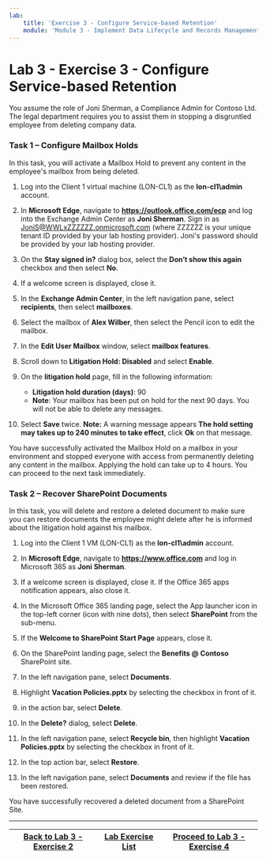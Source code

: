 ```yaml
---
lab:
    title: 'Exercise 3 - Configure Service-based Retention'
    module: 'Module 3 - Implement Data Lifecycle and Records Management'
---
```


# Lab 3 - Exercise 3 - Configure Service-based Retention

You assume the role of Joni Sherman, a Compliance Admin for Contoso Ltd. The legal department requires you to assist them in stopping a disgruntled employee from deleting company data.

### Task 1 – Configure Mailbox Holds

In this task, you will activate a Mailbox Hold to prevent any content in the employee's mailbox from being deleted.

1. Log into the Client 1 virtual machine (LON-CL1) as the **lon-cl1\admin** account.

1. In **Microsoft Edge**, navigate to **https://outlook.office.com/ecp** and log into the Exchange Admin Center as **Joni Sherman**. Sign in as JoniS@WWLxZZZZZZ.onmicrosoft.com (where ZZZZZZ is your unique tenant ID provided by your lab hosting provider).  Joni's password should be provided by your lab hosting provider.

1. On the **Stay signed in?** dialog box, select the **Don’t show this again** checkbox and then select **No**.

1. If a welcome screen is displayed, close it.

1. In the **Exchange Admin Center**, in the left navigation pane, select **recipients**, then select **mailboxes**.

1. Select the mailbox of **Alex Wilber**, then select the Pencil icon to edit the mailbox.

1. In the **Edit User Mailbox** window, select **mailbox features**.

1. Scroll down to **Litigation Hold: Disabled** and select **Enable**.

1. On the **litigation hold** page, fill in the following information:

    - **Litigation hold duration (days)**: 90
    - **Note**: Your mailbox has been put on hold for the next 90 days. You will not be able to delete any messages.

1. Select **Save** twice. **Note:** A warning message appears **The hold setting may takes up to 240 minutes to take effect**, click **Ok**  on that message.

You have successfully activated the Mailbox Hold on a mailbox in your environment and stopped everyone with access from permanently deleting any content in the mailbox. Applying the hold can take up to 4 hours.  You can proceed to the next task immediately.

### Task 2 – Recover SharePoint Documents

In this task, you will delete and restore a deleted document to make sure you can restore documents the employee might delete after he is informed about the litigation hold against his mailbox.

1. Log into the Client 1 VM (LON-CL1) as the **lon-cl1\admin** account.

1. In **Microsoft Edge**, navigate to **https://www.office.com** and log in Microsoft 365 as **Joni Sherman**.

1. If a welcome screen is displayed, close it. If the Office 365 apps notification appears, also close it.

1. In the Microsoft Office 365 landing page, select the App launcher icon in the top-left corner (icon with nine dots), then select **SharePoint** from the sub-menu.

1. If the **Welcome to SharePoint Start Page** appears, close it.

1. On the SharePoint landing page, select the **Benefits @ Contoso** SharePoint site.

1. In the left navigation pane, select **Documents**.

1. Highlight **Vacation Policies.pptx** by selecting the checkbox in front of it.

1. in the action bar, select **Delete**.

1. In the **Delete?** dialog, select **Delete**.

1. In the left navigation pane, select **Recycle bin**, then highlight **Vacation Policies.pptx** by selecting the checkbox in front of it.

1. In the top action bar, select **Restore**.

1. In the left navigation pane, select **Documents** and review if the file has been restored.

You have successfully recovered a deleted document from a SharePoint Site.

---
| [Back to Lab 3 - Exercise 2](LAB_AK_03_Lab1_Ex2_retention_labels.md) | [Lab Exercise List](../../../../../SC-400T00A-Microsoft-Information-Protection-Administrator) | [Proceed to Lab 3 - Exercise 4](LAB_AK_03_Lab1_Ex4_event_based_retention.md) |
| :-----------: | :-----------: | :-----------: |
